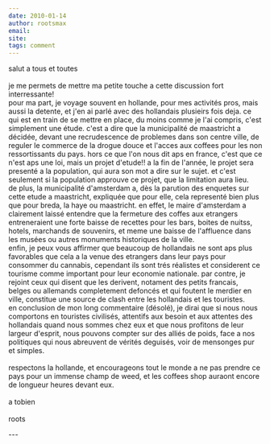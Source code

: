 ```yaml
---
date: 2010-01-14
author: rootsmax
email: 
site: 
tags: comment
---
```


<p>salut a tous et toutes<br />
<br />
je me permets de mettre ma petite touche a cette discussion fort interressante! <br />
pour ma part, je voyage souvent en hollande, pour mes activités pros, mais aussi la detente, et j'en ai parlé avec des hollandais plusieirs fois deja. ce qui est en train de se mettre en place, du moins comme je l'ai compris, c'est simplement une étude. c'est a dire que la municipalité de maastricht a décidée, devant une recrudescence de problemes dans son centre ville, de reguler le commerce de la drogue douce et l'acces aux coffees pour les non ressortissants du pays. hors ce que l'on nous dit aps en france, c'est que ce n'est aps une loi, mais un projet d'etude!! a la fin de l'année, le projet sera presenté a la population, qui aura son mot a dire sur le sujet. et c'est seulement si la population approuve ce projet, que la limitation aura lieu. <br />
de plus, la municipalité d'amsterdam a, dès la parution des enquetes sur cette etude a maastricht, expliquée que pour elle, cela representé bien plus que pour breda, la haye ou maastricht. en effet, le maire d'amsterdam a clairement laissé entendre que la fermeture des coffes aux etrangers entreneraient une forte baisse de recettes pour les bars, boites de nuitss, hotels, marchands de souvenirs, et meme une baisse de l'affluence dans les musées ou autres monuments historiques de la ville. <br />
enfin, je peux vous affirmer que beaucoup de hollandais ne sont aps plus favorables que cela a la venue des etrangers dans leur pays pour consommer du cannabis, cependant ils sont trés réalistes et considerent ce tourisme comme important pour leur economie nationale. par contre, je rejoint ceux qui disent que les derivent, notament des petits francais, belges ou allemands completement defoncés et qui foutent le merdier en ville, constitue une source de clash entre les hollandais et les touristes.<br />
en conclusion de mon long commentaire (désolé), je dirai que si nous nous comportons en touristes civilisés, attentifs aux besoin et aux attentes des hollandais quand nous sommes chez eux et que nous profitons de leur largeur d'esprit, nous pouvons compter sur des alliés de poids, face a nos politiques qui nous abreuvent de vérités deguisés, voir de mensonges pur et simples. <br />
<br />
respectons la hollande, et encourageons tout le monde a ne pas prendre ce pays pour un immense champ de weed, et les coffees shop auraont encore de longueur heures devant eux. <br />
<br />
a tobien<br />
<br />
roots</p>
---